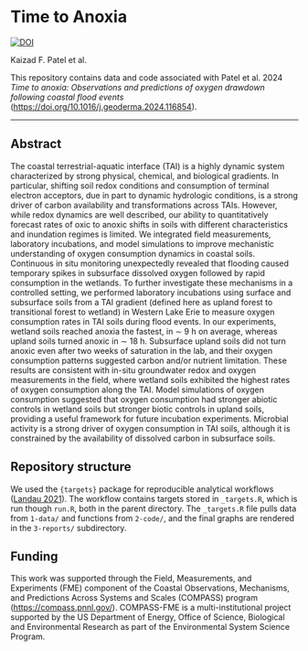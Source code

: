 # Time to Anoxia
[![DOI](https://zenodo.org/badge/513304849.svg)](https://zenodo.org/doi/10.5281/zenodo.10810574)

Kaizad F. Patel et al.

This repository contains data and code associated with Patel et al. 2024 _Time to anoxia: Observations and predictions of oxygen drawdown following coastal flood events_ (https://doi.org/10.1016/j.geoderma.2024.116854).

---

## Abstract
The coastal terrestrial-aquatic interface (TAI) is a highly dynamic system characterized by strong physical, chemical, and biological gradients. In particular, shifting soil redox conditions and consumption of terminal electron acceptors, due in part to dynamic hydrologic conditions, is a strong driver of carbon availability and transformations across TAIs. However, while redox dynamics are well described, our ability to quantitatively forecast rates of oxic to anoxic shifts in soils with different characteristics and inundation regimes is limited. We integrated field measurements, laboratory incubations, and model simulations to improve mechanistic understanding of oxygen consumption dynamics in coastal soils. Continuous in situ monitoring unexpectedly revealed that flooding caused temporary spikes in subsurface dissolved oxygen followed by rapid consumption in the wetlands. To further investigate these mechanisms in a controlled setting, we performed laboratory incubations using surface and subsurface soils from a TAI gradient (defined here as upland forest to transitional forest to wetland) in Western Lake Erie to measure oxygen consumption rates in TAI soils during flood events. In our experiments, wetland soils reached anoxia the fastest, in ∼ 9 h on average, whereas upland soils turned anoxic in ∼ 18 h. Subsurface upland soils did not turn anoxic even after two weeks of saturation in the lab, and their oxygen consumption patterns suggested carbon and/or nutrient limitation. These results are consistent with in-situ groundwater redox and oxygen measurements in the field, where wetland soils exhibited the highest rates of oxygen consumption along the TAI. Model simulations of oxygen consumption suggested that oxygen consumption had stronger abiotic controls in wetland soils but stronger biotic controls in upland soils, providing a useful framework for future incubation experiments. Microbial activity is a strong driver of oxygen consumption in TAI soils, although it is constrained by the availability of dissolved carbon in subsurface soils.

## Repository structure
We used the `{targets}` package for reproducible analytical workflows ([Landau 2021](https://doi.org/10.21105/joss.02959)). The workflow contains targets stored in `_targets.R`, which is run though `run.R`, both in the parent directory. The `_targets.R` file pulls data from `1-data/` and functions from `2-code/`, and the final graphs are rendered in the `3-reports/` subdirectory. 

## Funding
This work was supported through the Field, Measurements, and Experiments (FME) component of the Coastal Observations, Mechanisms, and Predictions Across Systems and Scales (COMPASS) program (https://compass.pnnl.gov/). COMPASS-FME is a multi-institutional project supported by the US Department of Energy, Office of Science, Biological and Environmental Research as part of the Environmental System Science Program.
